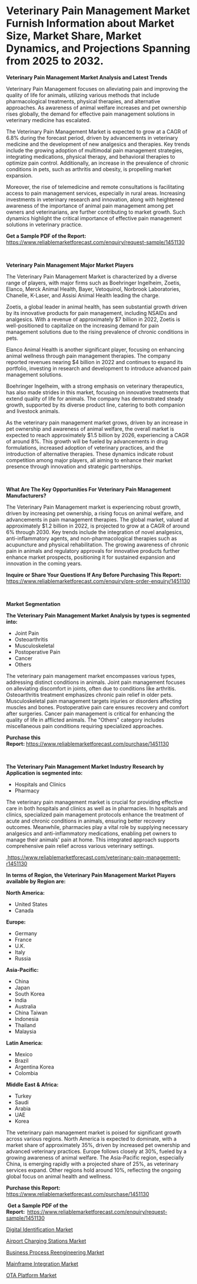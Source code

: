 <p><h1>Veterinary Pain Management Market Furnish Information about Market Size, Market Share, Market Dynamics, and Projections Spanning from 2025 to 2032.</h1></p><p><strong>Veterinary Pain Management Market Analysis and Latest Trends</strong></p>
<p><p>Veterinary Pain Management focuses on alleviating pain and improving the quality of life for animals, utilizing various methods that include pharmacological treatments, physical therapies, and alternative approaches. As awareness of animal welfare increases and pet ownership rises globally, the demand for effective pain management solutions in veterinary medicine has escalated. </p><p>The Veterinary Pain Management Market is expected to grow at a CAGR of 6.8% during the forecast period, driven by advancements in veterinary medicine and the development of new analgesics and therapies. Key trends include the growing adoption of multimodal pain management strategies, integrating medications, physical therapy, and behavioral therapies to optimize pain control. Additionally, an increase in the prevalence of chronic conditions in pets, such as arthritis and obesity, is propelling market expansion.</p><p>Moreover, the rise of telemedicine and remote consultations is facilitating access to pain management services, especially in rural areas. Increasing investments in veterinary research and innovation, along with heightened awareness of the importance of animal pain management among pet owners and veterinarians, are further contributing to market growth. Such dynamics highlight the critical importance of effective pain management solutions in veterinary practice.</p></p>
<p><strong>Get a Sample PDF of the Report:&nbsp;</strong> <a href="https://www.reliablemarketforecast.com/enquiry/request-sample/1451130?utm_campaign=1097&utm_medium=2&utm_source=Github&utm_content=ia&utm_term=09032025&utm_id=veterinary-pain-management">https://www.reliablemarketforecast.com/enquiry/request-sample/1451130</a></p>
<p>&nbsp;</p>
<p><strong>Veterinary Pain Management Major Market Players</strong></p>
<p><p>The Veterinary Pain Management Market is characterized by a diverse range of players, with major firms such as Boehringer Ingelheim, Zoetis, Elanco, Merck Animal Health, Bayer, Vetoquinol, Norbrook Laboratories, Chanelle, K-Laser, and Assisi Animal Health leading the charge. </p><p>Zoetis, a global leader in animal health, has seen substantial growth driven by its innovative products for pain management, including NSAIDs and analgesics. With a revenue of approximately $7 billion in 2022, Zoetis is well-positioned to capitalize on the increasing demand for pain management solutions due to the rising prevalence of chronic conditions in pets.</p><p>Elanco Animal Health is another significant player, focusing on enhancing animal wellness through pain management therapies. The company reported revenues nearing $4 billion in 2022 and continues to expand its portfolio, investing in research and development to introduce advanced pain management solutions.</p><p>Boehringer Ingelheim, with a strong emphasis on veterinary therapeutics, has also made strides in this market, focusing on innovative treatments that extend quality of life for animals. The company has demonstrated steady growth, supported by its diverse product line, catering to both companion and livestock animals.</p><p>As the veterinary pain management market grows, driven by an increase in pet ownership and awareness of animal welfare, the overall market is expected to reach approximately $1.5 billion by 2026, experiencing a CAGR of around 8%. This growth will be fueled by advancements in drug formulations, increased adoption of veterinary practices, and the introduction of alternative therapies. These dynamics indicate robust competition among major players, all aiming to enhance their market presence through innovation and strategic partnerships.</p></p>
<p>&nbsp;</p>
<p><strong>What Are The Key Opportunities For Veterinary Pain Management Manufacturers?</strong></p>
<p><p>The Veterinary Pain Management market is experiencing robust growth, driven by increasing pet ownership, a rising focus on animal welfare, and advancements in pain management therapies. The global market, valued at approximately $1.2 billion in 2022, is projected to grow at a CAGR of around 6% through 2030. Key trends include the integration of novel analgesics, anti-inflammatory agents, and non-pharmacological therapies such as acupuncture and physical rehabilitation. The growing awareness of chronic pain in animals and regulatory approvals for innovative products further enhance market prospects, positioning it for sustained expansion and innovation in the coming years.</p></p>
<p><strong>Inquire or Share Your Questions If Any Before Purchasing This Report:</strong> <a href="https://www.reliablemarketforecast.com/enquiry/pre-order-enquiry/1451130?utm_campaign=1097&utm_medium=2&utm_source=Github&utm_content=ia&utm_term=09032025&utm_id=veterinary-pain-management">https://www.reliablemarketforecast.com/enquiry/pre-order-enquiry/1451130</a></p>
<p>&nbsp;</p>
<p><strong>Market Segmentation</strong></p>
<p><strong>The Veterinary Pain Management Market Analysis by types is segmented into:</strong></p>
<p><ul><li>Joint Pain</li><li>Osteoarthritis</li><li>Musculoskeletal</li><li>Postoperative Pain</li><li>Cancer</li><li>Others</li></ul></p>
<p><p>The veterinary pain management market encompasses various types, addressing distinct conditions in animals. Joint pain management focuses on alleviating discomfort in joints, often due to conditions like arthritis. Osteoarthritis treatment emphasizes chronic pain relief in older pets. Musculoskeletal pain management targets injuries or disorders affecting muscles and bones. Postoperative pain care ensures recovery and comfort after surgeries. Cancer pain management is critical for enhancing the quality of life in afflicted animals. The "Others" category includes miscellaneous pain conditions requiring specialized approaches.</p></p>
<p><strong>Purchase this Report:&nbsp;</strong><a href="https://www.reliablemarketforecast.com/purchase/1451130?utm_campaign=1097&utm_medium=2&utm_source=Github&utm_content=ia&utm_term=09032025&utm_id=veterinary-pain-management">https://www.reliablemarketforecast.com/purchase/1451130</a></p>
<p>&nbsp;</p>
<p><strong>The Veterinary Pain Management Market Industry Research by Application is segmented into:</strong></p>
<p><ul><li>Hospitals and Clinics</li><li>Pharmacy</li></ul></p>
<p><p>The veterinary pain management market is crucial for providing effective care in both hospitals and clinics as well as in pharmacies. In hospitals and clinics, specialized pain management protocols enhance the treatment of acute and chronic conditions in animals, ensuring better recovery outcomes. Meanwhile, pharmacies play a vital role by supplying necessary analgesics and anti-inflammatory medications, enabling pet owners to manage their animals' pain at home. This integrated approach supports comprehensive pain relief across various veterinary settings.</p></p>
<p><a href="https://www.reliablemarketforecast.com/veterinary-pain-management-r1451130?utm_campaign=1097&utm_medium=2&utm_source=Github&utm_content=ia&utm_term=09032025&utm_id=veterinary-pain-management">&nbsp;https://www.reliablemarketforecast.com/veterinary-pain-management-r1451130</a></p>
<p><strong>In terms of Region, the Veterinary Pain Management Market Players available by Region are:</strong></p>
<p>
    <p> <strong> North America: </strong>
        <ul>
            <li>United States</li>
            <li>Canada</li>
        </ul>
        </p> 
    <p> <strong> Europe: </strong>
        <ul>
            <li>Germany</li>
            <li>France</li>
            <li>U.K.</li>
            <li>Italy</li>
            <li>Russia</li>
        </ul>
        </p> 
    <p> <strong> Asia-Pacific: </strong>
        <ul>
            <li>China</li>
            <li>Japan</li>
            <li>South Korea</li>
            <li>India</li>
            <li>Australia</li>
            <li>China Taiwan</li>
            <li>Indonesia</li>
            <li>Thailand</li>
            <li>Malaysia</li>
        </ul>
        </p> 
    <p> <strong> Latin America: </strong>
        <ul>
            <li>Mexico</li>
            <li>Brazil</li>
            <li>Argentina Korea</li>
            <li>Colombia</li>
        </ul>
        </p> 
    <p> <strong> Middle East & Africa: </strong>
        <ul>
            <li>Turkey</li>
            <li>Saudi</li>
            <li>Arabia</li>
            <li>UAE</li>
            <li>Korea</li>
        </ul>
    </p>
    </p>
<p><p>The veterinary pain management market is poised for significant growth across various regions. North America is expected to dominate, with a market share of approximately 35%, driven by increased pet ownership and advanced veterinary practices. Europe follows closely at 30%, fueled by a growing awareness of animal welfare. The Asia-Pacific region, especially China, is emerging rapidly with a projected share of 25%, as veterinary services expand. Other regions hold around 10%, reflecting the ongoing global focus on animal health and wellness.</p></p>
<p><strong>Purchase this Report: </strong><a href="https://www.reliablemarketforecast.com/purchase/1451130?utm_campaign=1097&utm_medium=2&utm_source=Github&utm_content=ia&utm_term=09032025&utm_id=veterinary-pain-management">https://www.reliablemarketforecast.com/purchase/1451130</a></p>
<p>&nbsp;<strong>Get a Sample PDF of the Report:&nbsp;&nbsp;</strong><a href="https://www.reliablemarketforecast.com/enquiry/request-sample/1451130?utm_campaign=1097&utm_medium=2&utm_source=Github&utm_content=ia&utm_term=09032025&utm_id=veterinary-pain-management">https://www.reliablemarketforecast.com/enquiry/request-sample/1451130</a></p>
<p><strong></strong></p>
<p><p><a href="https://github.com/nacarnzina/Market-Research-Report-List-1/blob/main/digital-identification-market.md?utm_campaign=1097&utm_medium=2&utm_source=Github&utm_content=ia&utm_term=09032025&utm_id=veterinary-pain-management">Digital Identification Market</a></p><p><a href="https://github.com/giulyankela/Market-Research-Report-List-1/blob/main/airport-charging-stations-market.md?utm_campaign=1097&utm_medium=2&utm_source=Github&utm_content=ia&utm_term=09032025&utm_id=veterinary-pain-management">Airport Charging Stations Market</a></p><p><a href="https://github.com/kaidaloeckf7/Market-Research-Report-List-1/blob/main/business-process-reengineering-market.md?utm_campaign=1097&utm_medium=2&utm_source=Github&utm_content=ia&utm_term=09032025&utm_id=veterinary-pain-management">Business Process Reengineering Market</a></p><p><a href="https://github.com/kishtohalsn/Market-Research-Report-List-1/blob/main/mainframe-integration-market.md?utm_campaign=1097&utm_medium=2&utm_source=Github&utm_content=ia&utm_term=09032025&utm_id=veterinary-pain-management">Mainframe Integration Market</a></p><p><a href="https://github.com/theyasnare5w/Market-Research-Report-List-1/blob/main/ota-platform-market.md?utm_campaign=1097&utm_medium=2&utm_source=Github&utm_content=ia&utm_term=09032025&utm_id=veterinary-pain-management">OTA Platform Market</a></p></p>
